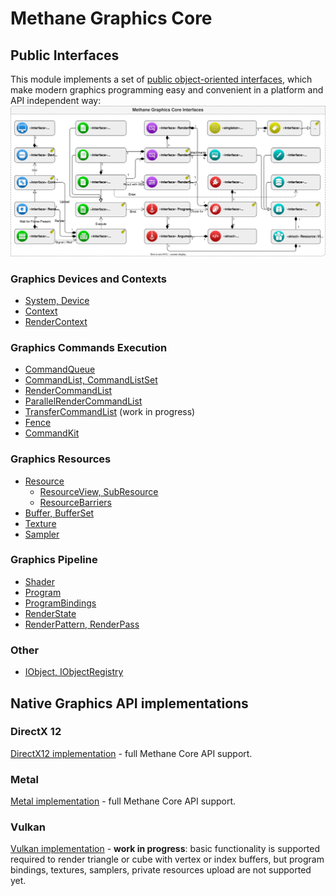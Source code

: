 # Methane Graphics Core

## Public Interfaces

This module implements a set of [public object-oriented interfaces](Include/Methane/Graphics),
which make modern graphics programming easy and convenient in a platform and API independent way:
![Graphics Core Interfaces](../../../Docs/Diagrams/MethaneKit_GraphicsCore_Interfaces.svg)

### Graphics Devices and Contexts

- [System, Device](Include/Methane/Graphics/Device.h)
- [Context](Include/Methane/Graphics/Context.h)
- [RenderContext](Include/Methane/Graphics/RenderContext.h)

### Graphics Commands Execution

- [CommandQueue](Include/Methane/Graphics/CommandQueue.h)
- [CommandList, CommandListSet](Include/Methane/Graphics/CommandList.h)
- [RenderCommandList](Include/Methane/Graphics/RenderCommandList.h)
- [ParallelRenderCommandList](Include/Methane/Graphics/ParallelRenderCommandList.h)
- [TransferCommandList](Include/Methane/Graphics/TransferCommandList.h) (work in progress)
- [Fence](Include/Methane/Graphics/Fence.h)
- [CommandKit](Include/Methane/Graphics/CommandKit.h)

### Graphics Resources

- [Resource](Include/Methane/Graphics/Resource.h)
  - [ResourceView, SubResource](Include/Methane/Graphics/ResourceView.h)
  - [ResourceBarriers](Include/Methane/Graphics/ResourceBarriers.h)
- [Buffer, BufferSet](Include/Methane/Graphics/Buffer.h)
- [Texture](Include/Methane/Graphics/Texture.h)
- [Sampler](Include/Methane/Graphics/Sampler.h)

### Graphics Pipeline

- [Shader](Include/Methane/Graphics/Shader.h)
- [Program](Include/Methane/Graphics/Program.h)
- [ProgramBindings](Include/Methane/Graphics/ProgramBindings.h)
- [RenderState](Include/Methane/Graphics/RenderState.h)
- [RenderPattern, RenderPass](Include/Methane/Graphics/RenderPass.h)

### Other
- [IObject, IObjectRegistry](Include/Methane/Graphics/IObject.h)

## Native Graphics API implementations

### DirectX 12

[DirectX12 implementation](Sources/Methane/Graphics/DirectX12) - full Methane Core API support.

### Metal

[Metal implementation](Sources/Methane/Graphics/Metal) - full Methane Core API support.

### Vulkan

[Vulkan implementation](Sources/Methane/Graphics/Vulkan) - **work in progress**:
basic functionality is supported required to render triangle or cube with vertex or index buffers,
but program bindings, textures, samplers, private resources upload are not supported yet.